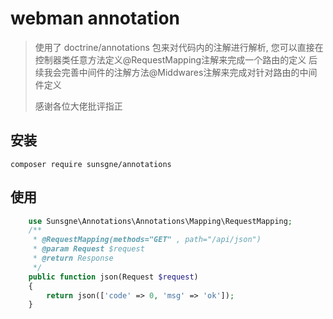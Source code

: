 # webman  annotation 


> 使用了 doctrine/annotations 包来对代码内的注解进行解析,
> 您可以直接在控制器类任意方法定义@RequestMapping注解来完成一个路由的定义
> 后续我会完善中间件的注解方法@Middwares注解来完成对针对路由的中间件定义
> 
> 感谢各位大佬批评指正

## 安装

```shell
composer require sunsgne/annotations
```
## 使用
~~~php
    use Sunsgne\Annotations\Annotations\Mapping\RequestMapping;
    /**
     * @RequestMapping(methods="GET" , path="/api/json")
     * @param Request $request
     * @return Response
     */
    public function json(Request $request)
    {
        return json(['code' => 0, 'msg' => 'ok']);
    }
~~~
